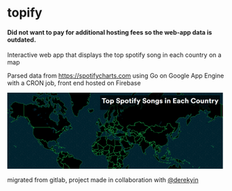 # topify


#### Did not want to pay for additional hosting fees so the web-app data is outdated. 

Interactive web app that displays the top spotify song in each country on a map 

Parsed data from https://spotifycharts.com using Go on Google App Engine with a CRON job, front end hosted on Firebase 

![alt text](https://github.com/HimanShamra/topify/blob/master/screenshot/screenshot.jpg "Screenshot")

migrated from gitlab, project made in collaboration with [@derekyin](https://github.com/derekyin)

